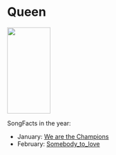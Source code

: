 # Queen

<img src="https://a.wattpad.com/cover/13537099-256-k647026.jpg" height="200" width="100" />

SongFacts in the year:

- January: [We are the Champions](../song/jan/we_are_the_champions.md)
- February: [Somebody_to_love](../song/feb/Somebody_to_love.md)